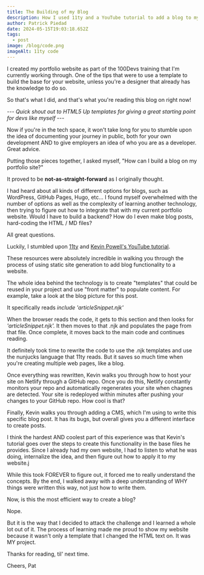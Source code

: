 ```yaml
---
title: The Building of my Blog
description: How I used 11ty and a YouTube tutorial to add a blog to my portfolio website.
author: Patrick Piedad
date: 2024-05-15T19:03:18.652Z
tags:
  - post
image: /blog/code.png
imageAlt: 11ty code
---
```

I created my portfolio website as part of the 100Devs training that I'm currently working through. One of the tips that were to use a template to build the base for your website, unless you're a designer that already has the knowledge to do so. 

So that's what I did, and that's what you're reading this blog on right now! 

--- <i>Quick shout out to HTML5 Up templates for giving a great starting point for devs like myself </i> ---

Now if you're in the tech space, it won't take long for you to stumble upon the idea of documenting your journey in public, both for your own development AND to give employers an idea of who you are as a developer. Great advice.

Putting those pieces together, I asked myself, "How can I build a blog on my portfolio site?" 

It proved to be <b>not-as-straight-forward</b> as I originally thought.

I had heard about all kinds of different options for blogs, such as WordPress, GitHub Pages, Hugo, etc... I found myself overwhelmed with the number of options as well as the complexity of learning another technology, then trying to figure out how to integrate that with my current portfolio website. Would I have to build a backend? How do I even make blog posts, hard-coding the HTML / MD files? 

All great questions.

Luckily, I stumbled upon [﻿11ty](https://www.11ty.dev/) and [Kevin Powell's YouTube tutorial](https://www.youtube.com/watch?v=4wD00RT6d-g&t=1s). 

These resources were absolutely incredible in walking you through the process of using static site generation to add blog functionality to a website.

T﻿he whole idea behind the technology is to create "templates" that could be reused in your project and use "front matter" to populate content. For example, take a look at the blog picture for this post.  

I﻿t specifically reads <i>include 'articleSnippet.njk'</i>

W﻿hen the browser reads the code, it gets to this section and then looks for <i>'articleSnippet.njk'.</i> It then moves to that .njk and populates the page from that file. Once complete, it moves back to the main code and continues reading.

I﻿t definitely took time to rewrite the code to use the .njk templates and use the nunjucks language that 11ty reads. But it saves so much time when you're creating multiple web pages, like a blog.

O﻿nce everything was rewritten, Kevin walks you through how to host your site on Netlify through a GitHub repo. Once you do this, Netlify constantly monitors your repo and automatically regenerates your site when chagnes are detected. Your site is redeployed within minutes after pushing your changes to your GitHub repo. How cool is that?

F﻿inally, Kevin walks you through adding a CMS, which I'm using to write this specific blog post. It has its bugs, but overall gives you a different interface to create posts.

I﻿ think the hardest AND coolest part of this experience was that Kevin's tutorial goes over the steps to create this functionality in the base files he provides. Since I already had my own website, I had to listen to what he was doing, internalize the idea, and then figure out how to apply it to my website.j

W﻿hile this took FOREVER to figure out, it forced me to really understand the concepts. By the end, I walked away with a deep understanding of WHY things were written this way, not just how to write them.

N﻿ow, is this the most efficient way to create a blog?

N﻿ope.

B﻿ut it is the way that I decided to attack the challenge and I learned a whole lot out of it. The process of learning made me proud to show my website because it wasn't only a template that I changed the HTML text on. It was MY project.

T﻿hanks for reading, til' next time.

C﻿heers,
P﻿at





